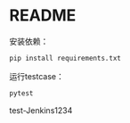 # README

安装依赖：

```python
pip install requirements.txt
```

运行testcase：

```python
pytest
```

test-Jenkins1234
